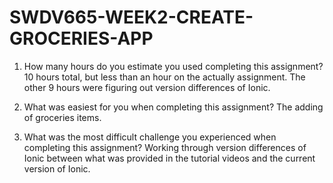 # SWDV665-WEEK2-CREATE-GROCERIES-APP

1. How many hours do you estimate you used completing this assignment?
      10 hours total, but less than an hour on the actually assignment.
      The other 9 hours were figuring out version differences of Ionic.

2. What was easiest for you when completing this assignment?
      The adding of groceries items.
   
3. What was the most difficult challenge you experienced when completing this assignment?
      Working through version differences of Ionic between what was provided in the tutorial
      videos and the current version of Ionic.
